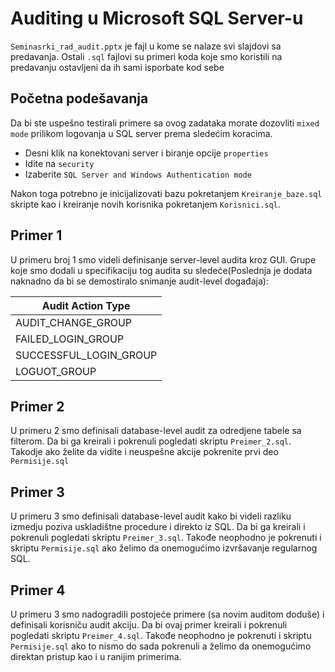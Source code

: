 # Auditing u Microsoft SQL Server-u
`Seminasrki_rad_audit.pptx` je fajl u kome se nalaze svi slajdovi sa predavanja. Ostali `.sql` fajlovi su primeri koda koje smo koristili na predavanju ostavljeni da ih sami isporbate kod sebe
## Početna podešavanja
Da bi ste uspešno testirali primere sa ovog zadataka morate dozovliti `mixed mode` prilikom logovanja u SQL server prema sledećim koracima.
- Desni klik na konektovani server i biranje opcije `properties`
- Idite na `security`
- Izaberite `SQL Server and Windows Authentication mode`

Nakon toga potrebno je inicijalizovati bazu pokretanjem `Kreiranje_baze.sql` skripte kao i kreiranje novih korisnika pokretanjem `Korisnici.sql`.

## Primer 1
U primeru broj 1 smo videli definisanje server-level audita kroz GUI. Grupe koje smo dodali u specifikaciju tog audita su sledeće(Poslednja je dodata naknadno da bi se demostiralo snimanje audit-level događaja):

|Audit Action Type|
| ------ |
| AUDIT_CHANGE_GROUP |
| FAILED_LOGIN_GROUP |
|SUCCESSFUL_LOGIN_GROUP|
|LOGUOT_GROUP|

## Primer 2
U primeru 2 smo definisali database-level audit za odredjene tabele sa filterom. Da bi ga kreirali i pokrenuli pogledati skriptu `Preimer_2.sql`. Takodje ako želite da vidite i neuspešne akcije pokrenite prvi deo `Permisije.sql`

## Primer 3
U primeru 3 smo definisali database-level audit kako bi videli razliku izmedju poziva uskladištne procedure i direkto iz SQL. Da bi ga kreirali i pokrenuli pogledati skriptu `Preimer_3.sql`. Takođe neophodno je pokrenuti i skriptu `Permisije.sql` ako želimo da onemogućimo izvršavanje regularnog SQL.

## Primer 4
U primeru 3 smo nadogradili postojeće primere (sa novim auditom doduše) i definisali korisniču audit akciju. Da bi ovaj primer kreirali i pokrenuli pogledati skriptu `Preimer_4.sql`. Takođe neophodno je pokrenuti i skriptu `Permisije.sql` ako to nismo do sada pokrenuli a želimo da onemogućimo direktan pristup kao i u ranijim primerima.

